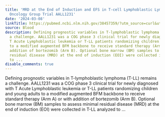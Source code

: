 ```yaml
---
title: 'MRD at the End of Induction and EFS in T-cell Lymphoblastic Lymphoma: Children''s
  Oncology Group Trial AALL1231'
date: '2024-03-08'
linkTitle: https://pubmed.ncbi.nlm.nih.gov/38457359/?utm_source=curl&utm_medium=rss&utm_campaign=journals&utm_content=7603509&fc=None&ff=20240309170617&v=2.18.0.post9+e462414
source: Blood
description: Defining prognostic variables in T-lymphoblastic lymphoma (T-LL) remains
  a challenge. AALL1231 was a COG phase 3 clinical trial for newly diagnosed with
  T Acute Lymphoblastic leukemia or T-LL patients randomizing children and young adults
  to a modified augmented BFM backbone to receive standard therapy (Arm A) or with
  addition of bortezomib (Arm B). Optional bone marrow (BM) samples to assess minimal
  residual disease (MRD) at the end of induction (EOI) were collected in T-LL analyzed
  to ...
disable_comments: true
---
```

Defining prognostic variables in T-lymphoblastic lymphoma (T-LL) remains a challenge. AALL1231 was a COG phase 3 clinical trial for newly diagnosed with T Acute Lymphoblastic leukemia or T-LL patients randomizing children and young adults to a modified augmented BFM backbone to receive standard therapy (Arm A) or with addition of bortezomib (Arm B). Optional bone marrow (BM) samples to assess minimal residual disease (MRD) at the end of induction (EOI) were collected in T-LL analyzed to ...